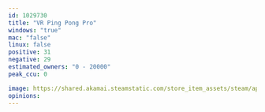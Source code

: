 ```yaml
---
id: 1029730
title: "VR Ping Pong Pro"
windows: "true"
mac: "false"
linux: false
positive: 31
negative: 29
estimated_owners: "0 - 20000"
peak_ccu: 0

image: https://shared.akamai.steamstatic.com/store_item_assets/steam/apps/1029730/header.jpg?t=1583916350
opinions:
---
```

